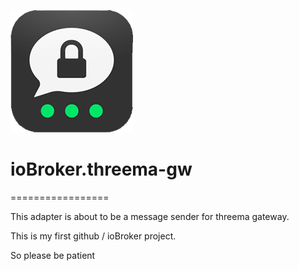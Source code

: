 ![Logo](admin/threema-gw-whitebg.png)
# ioBroker.threema-gw
=================

This adapter is about to be a message sender for threema gateway.

This is my first github / ioBroker project.

So please be patient
